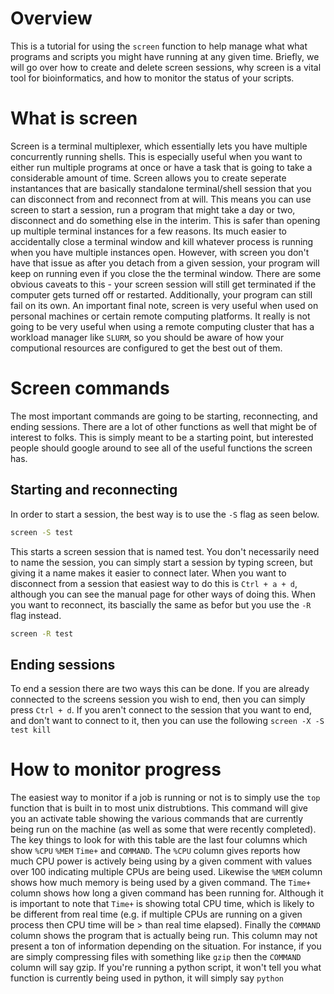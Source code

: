 # Overview #
This is a tutorial for using the `screen` function to help manage what what programs and scripts you might have running at any given time. Briefly, we will go over how to create and delete screen sessions, why screen is a vital tool for bioinformatics, and how to monitor the status of your scripts.

# What is screen #
Screen is a terminal multiplexer, which essentially lets you have multiple concurrently running shells. This is especially useful when you want to either run multiple programs at once or have a task that is going to take a considerable amount of time. Screen allows you to create seperate instantances that are basically standalone terminal/shell session that you can disconnect from and reconnect from at will. This means you can use screen to start a session, run a program that might take a day or two, disconnect and do something else in the interim. This is safer than opening up multiple terminal instances for a few reasons. Its much easier to accidentally close a terminal window and kill whatever process is running when you have multiple instances open. However, with screen you don't have that issue as after you detach from a given session, your program will keep on running even if you close the the terminal window. There are some obvious caveats to this - your screen session will still get terminated if the computer gets turned off or restarted. Additionally, your program can still fail on its own. An important final note, screen is very useful when used on personal machines or certain remote computing platforms. It really is not going to be very useful when using a remote computing cluster that has a workload manager like `SLURM`, so you should be aware of how your computional resources are configured to get the best out of them. 
# Screen commands #
The most important commands are going to be starting, reconnecting, and ending sessions. There are a lot of other functions as well that might be of interest to folks. This is simply meant to be a starting point, but interested people should google around to see all of the useful functions the screen has.
## Starting and reconnecting ##
In order to start a session, the best way is to use the `-S` flag as seen below. 
``` bash
screen -S test
```
This starts a screen session that is named test. You don't necessarily need to name the session, you can simply start a session by typing screen, but giving it a name makes it easier to connect later. When you want to disconnect from a session that easiest way to do this is `Ctrl + a + d`, although you can see the manual page for other ways of doing this. When you want to reconnect, its bascially the same as befor but you use the `-R` flag instead.
```bash
screen -R test
```
## Ending sessions ##
To end a session there are two ways this can be done. If you are already connected to the screens session you wish to end, then you can simply press `Ctrl + d`. If you aren't connect to the session that you want to end, and don't want to connect to it, then you can use the following `screen -X -S test kill`

# How to monitor progress #
The easiest way to monitor if a job is running or not is to simply use the `top` function that is built in to most unix distrubtions. This command will give you an activate table showing the various commands that are currently being run on the machine (as well as some that were recently completed). The key things to look for with this table are the last four columns which show `%CPU` `%MEM` `Time+` and `COMMAND`. The `%CPU` column gives reports how much CPU power is actively being using by a given comment with values over 100 indicating multiple CPUs are being used. Likewise the `%MEM` column shows how much memory is being used by a given command. The `Time+` column shows how long a given command has been running for. Although it is important to note that `Time+` is showing total CPU time, which is likely to be different from real time (e.g. if multiple CPUs are running on a given process then CPU time will be > than real time elapsed). Finally the `COMMAND` column shows the program that is actually being run. This column may not present a ton of information depending on the situation. For instance, if you are simply compressing files with something like `gzip` then the `COMMAND` column will say gzip. If you're running a python script, it won't tell you what function is currently being used in python, it will simply say `python`
